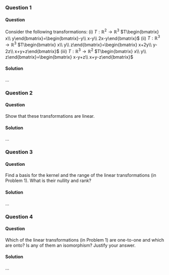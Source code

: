 ### Question 1

#### Question

Consider the following transformations:
(i) $T:\mathbb{R}^2\rightarrow\mathbb{R}^3$ $T\begin{bmatrix} x\\ y\end{bmatrix}=\begin{bmatrix}-y\\ x-y\\ 2x-y\end{bmatrix}$
(ii) $T:\mathbb{R}^3\rightarrow\mathbb{R}^3$ $T\begin{bmatrix} x\\ y\\ z\end{bmatrix}=\begin{bmatrix} x+2y\\ y-2z\\ x+y+z\end{bmatrix}$
(iii) $T:\mathbb{R}^3\rightarrow\mathbb{R}^2$ $T\begin{bmatrix} x\\ y\\ z\end{bmatrix}=\begin{bmatrix} x-y+z\\ x+y-z\end{bmatrix}$

#### Solution

...

### Question 2

#### Question

Show that these transformations are linear.

#### Solution

...

### Question 3

#### Question

Find a basis for the kernel and the range of the linear transformations (in Problem 1). What is their nullity and rank?

#### Solution

...

### Question 4

#### Question

Which of the linear transformations (in Problem 1) are one-to-one and which are onto? Is any of them an isomorphism? Justify your answer.

#### Solution

...